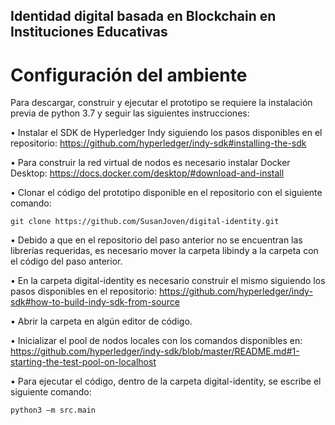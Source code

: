 ## Identidad digital basada en Blockchain en Instituciones Educativas

# Configuración del ambiente

Para descargar, construir y ejecutar el prototipo se requiere la instalación previa de python 3.7 y seguir las siguientes instrucciones:

•	Instalar el SDK de Hyperledger Indy siguiendo los pasos disponibles en el repositorio: 
https://github.com/hyperledger/indy-sdk#installing-the-sdk

•	Para construir la red virtual de nodos es necesario instalar Docker Desktop:
https://docs.docker.com/desktop/#download-and-install

•	Clonar el código del prototipo disponible en el repositorio con el siguiente comando: 

```shell
git clone https://github.com/SusanJoven/digital-identity.git
```

•	Debido a que en el repositorio del paso anterior no se encuentran las librerías requeridas, es necesario mover la carpeta libindy a la carpeta con el código del paso anterior. 

•	En la carpeta digital-identity es necesario construir el mismo siguiendo los pasos disponibles en el repositorio:
https://github.com/hyperledger/indy-sdk#how-to-build-indy-sdk-from-source

•	Abrir la carpeta en algún editor de código. 

•	Inicializar el pool de nodos locales con los comandos disponibles en:
https://github.com/hyperledger/indy-sdk/blob/master/README.md#1-starting-the-test-pool-on-localhost

•	Para ejecutar el código, dentro de la carpeta digital-identity, se escribe el siguiente comando: 
```shell
python3 –m src.main
```

